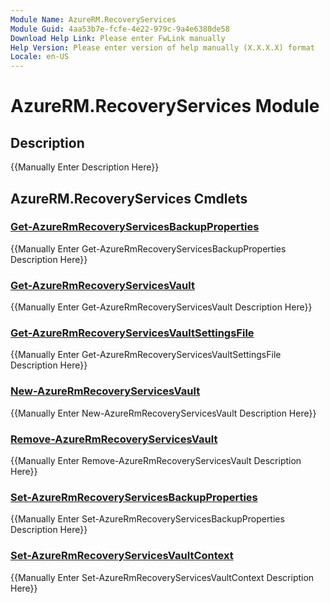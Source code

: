 ```yaml
---
Module Name: AzureRM.RecoveryServices
Module Guid: 4aa53b7e-fcfe-4e22-979c-9a4e6380de58
Download Help Link: Please enter FwLink manually
Help Version: Please enter version of help manually (X.X.X.X) format
Locale: en-US
---
```


# AzureRM.RecoveryServices Module
## Description
{{Manually Enter Description Here}}

## AzureRM.RecoveryServices Cmdlets
### [Get-AzureRmRecoveryServicesBackupProperties](Get-AzureRmRecoveryServicesBackupProperties.md)
{{Manually Enter Get-AzureRmRecoveryServicesBackupProperties Description Here}}

### [Get-AzureRmRecoveryServicesVault](Get-AzureRmRecoveryServicesVault.md)
{{Manually Enter Get-AzureRmRecoveryServicesVault Description Here}}

### [Get-AzureRmRecoveryServicesVaultSettingsFile](Get-AzureRmRecoveryServicesVaultSettingsFile.md)
{{Manually Enter Get-AzureRmRecoveryServicesVaultSettingsFile Description Here}}

### [New-AzureRmRecoveryServicesVault](New-AzureRmRecoveryServicesVault.md)
{{Manually Enter New-AzureRmRecoveryServicesVault Description Here}}

### [Remove-AzureRmRecoveryServicesVault](Remove-AzureRmRecoveryServicesVault.md)
{{Manually Enter Remove-AzureRmRecoveryServicesVault Description Here}}

### [Set-AzureRmRecoveryServicesBackupProperties](Set-AzureRmRecoveryServicesBackupProperties.md)
{{Manually Enter Set-AzureRmRecoveryServicesBackupProperties Description Here}}

### [Set-AzureRmRecoveryServicesVaultContext](Set-AzureRmRecoveryServicesVaultContext.md)
{{Manually Enter Set-AzureRmRecoveryServicesVaultContext Description Here}}


